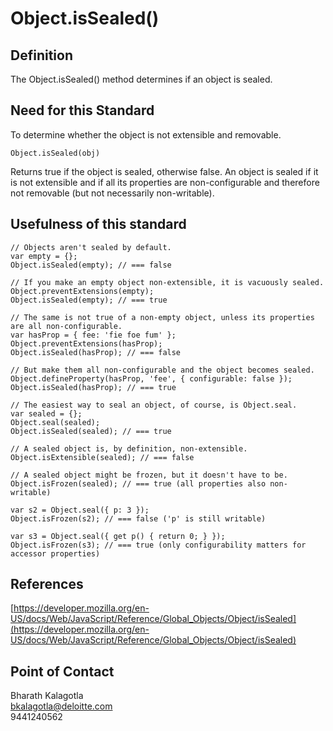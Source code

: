 # Object.isSealed() #

## Definition ##
The Object.isSealed() method determines if an object is sealed.

## Need for this Standard ##
To determine whether the object is not extensible and removable.<br/>

    Object.isSealed(obj)

Returns true if the object is sealed, otherwise false. An object is sealed if it is not extensible and if all its properties are non-configurable and therefore not removable (but not necessarily non-writable).

## Usefulness of this standard ##

    // Objects aren't sealed by default.
    var empty = {};
    Object.isSealed(empty); // === false
    
    // If you make an empty object non-extensible, it is vacuously sealed.
    Object.preventExtensions(empty);
    Object.isSealed(empty); // === true
    
    // The same is not true of a non-empty object, unless its properties are all non-configurable.
    var hasProp = { fee: 'fie foe fum' };
    Object.preventExtensions(hasProp);
    Object.isSealed(hasProp); // === false
    
    // But make them all non-configurable and the object becomes sealed.
    Object.defineProperty(hasProp, 'fee', { configurable: false });
    Object.isSealed(hasProp); // === true
    
    // The easiest way to seal an object, of course, is Object.seal.
    var sealed = {};
    Object.seal(sealed);
    Object.isSealed(sealed); // === true
    
    // A sealed object is, by definition, non-extensible.
    Object.isExtensible(sealed); // === false
    
    // A sealed object might be frozen, but it doesn't have to be.
    Object.isFrozen(sealed); // === true (all properties also non-writable)
    
    var s2 = Object.seal({ p: 3 });
    Object.isFrozen(s2); // === false ('p' is still writable)
    
    var s3 = Object.seal({ get p() { return 0; } });
    Object.isFrozen(s3); // === true (only configurability matters for accessor properties)
    

## References ##
[https://developer.mozilla.org/en-US/docs/Web/JavaScript/Reference/Global_Objects/Object/isSealed](https://developer.mozilla.org/en-US/docs/Web/JavaScript/Reference/Global_Objects/Object/isSealed)


## Point of Contact ##
Bharath Kalagotla<br/>
[bkalagotla@deloitte.com](mailto:bkalagotla@deloitte.com)<br/>
9441240562

